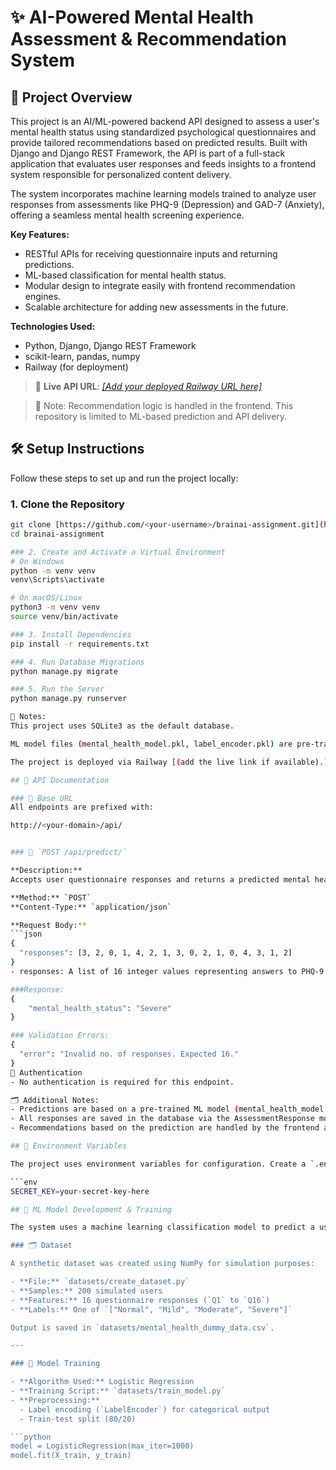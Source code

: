 # ✨ AI-Powered Mental Health Assessment & Recommendation System

## 📌 Project Overview

This project is an AI/ML-powered backend API designed to assess a user's mental health status using standardized psychological questionnaires and provide tailored recommendations based on predicted results. Built with Django and Django REST Framework, the API is part of a full-stack application that evaluates user responses and feeds insights to a frontend system responsible for personalized content delivery.

The system incorporates machine learning models trained to analyze user responses from assessments like PHQ-9 (Depression) and GAD-7 (Anxiety), offering a seamless mental health screening experience.

**Key Features:**
- RESTful APIs for receiving questionnaire inputs and returning predictions.
- ML-based classification for mental health status.
- Modular design to integrate easily with frontend recommendation engines.
- Scalable architecture for adding new assessments in the future.

**Technologies Used:**
- Python, Django, Django REST Framework
- scikit-learn, pandas, numpy
- Railway (for deployment)

> 🚀 **Live API URL**: [_[Add your deployed Railway URL here]_](https://brainai-project.up.railway.app/api/predict/)

> 🧠 Note: Recommendation logic is handled in the frontend. This repository is limited to ML-based prediction and API delivery.

## 🛠️ Setup Instructions

Follow these steps to set up and run the project locally:

### 1. Clone the Repository
```bash
git clone [https://github.com/<your-username>/brainai-assignment.git](https://github.com/sameerchauhan360/BrainAI-Assignment.git)
cd brainai-assignment

### 2. Create and Activate a Virtual Environment
# On Windows
python -m venv venv
venv\Scripts\activate

# On macOS/Linux
python3 -m venv venv
source venv/bin/activate

### 3. Install Dependencies
pip install -r requirements.txt

### 4. Run Database Migrations
python manage.py migrate

### 5. Run the Server
python manage.py runserver

🧪 Notes:
This project uses SQLite3 as the default database.

ML model files (mental_health_model.pkl, label_encoder.pkl) are pre-trained and loaded during API calls.

The project is deployed via Railway [(add the live link if available).](https://brainai-project.up.railway.app/api/predict/)

## 📡 API Documentation

### 📍 Base URL
All endpoints are prefixed with:

http://<your-domain>/api/


### 🔮 `POST /api/predict/`

**Description:**  
Accepts user questionnaire responses and returns a predicted mental health status.

**Method:** `POST`  
**Content-Type:** `application/json`

**Request Body:**
```json
{
  "responses": [3, 2, 0, 1, 4, 2, 1, 3, 0, 2, 1, 0, 4, 3, 1, 2]
}
- responses: A list of 16 integer values representing answers to PHQ-9 and GAD-7 questions combined.

###Response:
{
    "mental_health_status": "Severe"
}

### Validation Errors:
{
  "error": "Invalid no. of responses. Expected 16."
}
🛑 Authentication
- No authentication is required for this endpoint.

🗂 Additional Notes:
- Predictions are based on a pre-trained ML model (mental_health_model.pkl) and use a label encoder (label_encoder.pkl).
- All responses are saved in the database via the AssessmentResponse model.
- Recommendations based on the prediction are handled by the frontend application, not this API.

## 🔐 Environment Variables

The project uses environment variables for configuration. Create a `.env` file in the root directory and add the following:

```env
SECRET_KEY=your-secret-key-here

## 🧠 ML Model Development & Training

The system uses a machine learning classification model to predict a user's mental health status based on their responses to 16 standardized questionnaire items (PHQ-9 + GAD-7).

### 🗂 Dataset

A synthetic dataset was created using NumPy for simulation purposes:

- **File:** `datasets/create_dataset.py`
- **Samples:** 200 simulated users
- **Features:** 16 questionnaire responses (`Q1` to `Q16`)
- **Labels:** One of `["Normal", "Mild", "Moderate", "Severe"]`

Output is saved in `datasets/mental_health_dummy_data.csv`.

---

### 🧪 Model Training

- **Algorithm Used:** Logistic Regression
- **Training Script:** `datasets/train_model.py`
- **Preprocessing:**
  - Label encoding (`LabelEncoder`) for categorical output
  - Train-test split (80/20)

```python
model = LogisticRegression(max_iter=1000)
model.fit(X_train, y_train)
